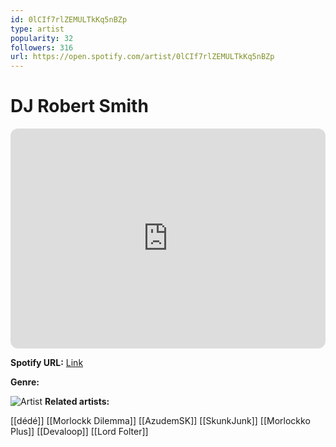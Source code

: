```yaml
---
id: 0lCIf7rlZEMULTkKq5nBZp
type: artist
popularity: 32
followers: 316
url: https://open.spotify.com/artist/0lCIf7rlZEMULTkKq5nBZp
---
```

# DJ Robert Smith

<iframe style="border-radius:12px" src="https://open.spotify.com/embed/artist/0lCIf7rlZEMULTkKq5nBZp" width="100%" height="352" frameBorder="0" allowfullscreen="" allow="autoplay; clipboard-write; encrypted-media; fullscreen; picture-in-picture" loading="lazy"></iframe>

**Spotify URL:** [Link](https://open.spotify.com/artist/0lCIf7rlZEMULTkKq5nBZp)

**Genre:** 

![Artist](https://i.scdn.co/image/ab6761610000e5eb87279ebb5da923906668968a)
**Related artists:**

[[dédé]]
[[Morlockk Dilemma]]
[[AzudemSK]]
[[SkunkJunk]]
[[Morlockko Plus]]
[[Devaloop]]
[[Lord Folter]]

